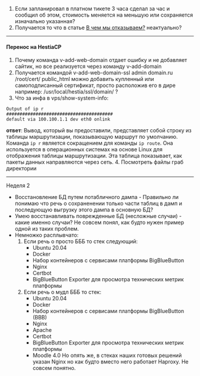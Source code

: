 
1. Если запланировал в платном тикете 3 часа сделал за час и сообщил об этом, стоимость меняется на меньшую или сохраняется изначально указанная?
2. Получается то что в статье [В чем мы отказываем?](https://confluence.beget.ru/pages/viewpage.action?pageId=38379378#id-%D0%92%D1%87%D0%B5%D0%BC%D0%BC%D1%8B%D0%BE%D1%82%D0%BA%D0%B0%D0%B7%D1%8B%D0%B2%D0%B0%D0%B5%D0%BC?-%D0%A2%D0%B5%D0%BC%D1%8B%D0%B4%D0%BB%D1%8FVPS) неактуально?

---

#### Перенос на HestiaCP

1. Почему команда v-add-web-domain отдает ошибку и не добавляет сайтик, но все реализуется через команду v-add-domain
2. Получается командой v-add-web-domain-ssl admin domain.ru /root/cert/ public_html можно добавить купленный или самоподписанный сертификат, просто расположив его в дире например: /usr/local/hestia/ssl/domain/ ?
3. Что за инфа в vps/show-system-info:
```
Output of ip r
########################################
default via 100.100.1.1 dev eth0 onlink
```
**ответ**: Вывод, который вы предоставили, представляет собой строку из таблицы маршрутизации, показывающую маршрут по умолчанию. Команда `ip r` является сокращением для команды `ip route`. Она используется в операционных системах на основе Linux для отображения таблицы маршрутизации. Эта таблица показывает, как пакеты данных направляются через сеть. 
4. Посмотреть файлы граб директории

---

Неделя 2

- Восстановление БД путем потабличного дампа - Правильно ли понимаю что речь о сохраненении только части таблиц в дамп и последующую выгрузку этого дампа в основную БД?
- Умею восстанавливать поврежденные БД (несложные случаи) - какие именно случаи? Не совсем понял, как будто нужен пример одной из таких проблем.
- Немножко расплывчато:
	1. Если речь о просто БББ то стек следующий:
		- Ubuntu 20.04
		- Docker
		- Набор контейнеров с сервисами платформы BigBlueButton
		- Nginx
		- Certbot
		- BigBlueButton Exporter для просмотра технических метрик платформы
	2. Если речь о мудл БББ то стек:
		- Ubuntu 20.04
		- Docker
		- Набор контейнеров с сервисами платформы BigBlueButton (BBB)
		- Nginx
		- Apache
		- Certbot
		- BigBlueButton Exporter для просмотра технических метрик платформы
		- Moodle 4.0
	Но опять же, в стеках наших готовых решений указан Nginx но как будто вместо него работает Haproxy. Не совсем понятно.

